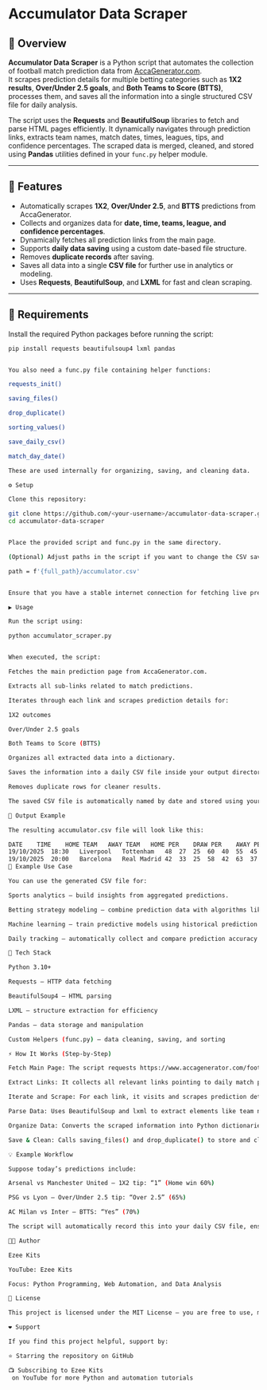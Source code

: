 # Accumulator Data Scraper

## 📖 Overview
**Accumulator Data Scraper** is a Python script that automates the collection of football match prediction data from [AccaGenerator.com](https://www.accagenerator.com/).  
It scrapes prediction details for multiple betting categories such as **1X2 results**, **Over/Under 2.5 goals**, and **Both Teams to Score (BTTS)**, processes them, and saves all the information into a single structured CSV file for daily analysis.

The script uses the **Requests** and **BeautifulSoup** libraries to fetch and parse HTML pages efficiently. It dynamically navigates through prediction links, extracts team names, match dates, times, leagues, tips, and confidence percentages. The scraped data is merged, cleaned, and stored using **Pandas** utilities defined in your `func.py` helper module.

---

## 🚀 Features
- Automatically scrapes **1X2**, **Over/Under 2.5**, and **BTTS** predictions from AccaGenerator.  
- Collects and organizes data for **date, time, teams, league, and confidence percentages**.  
- Dynamically fetches all prediction links from the main page.  
- Supports **daily data saving** using a custom date-based file structure.  
- Removes **duplicate records** after saving.  
- Saves all data into a single **CSV file** for further use in analytics or modeling.  
- Uses **Requests**, **BeautifulSoup**, and **LXML** for fast and clean scraping.

---

## 🧰 Requirements
Install the required Python packages before running the script:

```bash
pip install requests beautifulsoup4 lxml pandas


You also need a func.py file containing helper functions:

requests_init()

saving_files()

drop_duplicate()

sorting_values()

save_daily_csv()

match_day_date()

These are used internally for organizing, saving, and cleaning data.

⚙️ Setup

Clone this repository:

git clone https://github.com/<your-username>/accumulator-data-scraper.git
cd accumulator-data-scraper


Place the provided script and func.py in the same directory.

(Optional) Adjust paths in the script if you want to change the CSV saving location:

path = f'{full_path}/accumulator.csv'


Ensure that you have a stable internet connection for fetching live prediction data.

▶️ Usage

Run the script using:

python accumulator_scraper.py


When executed, the script:

Fetches the main prediction page from AccaGenerator.com.

Extracts all sub-links related to match predictions.

Iterates through each link and scrapes prediction details for:

1X2 outcomes

Over/Under 2.5 goals

Both Teams to Score (BTTS)

Organizes all extracted data into a dictionary.

Saves the information into a daily CSV file inside your output directory.

Removes duplicate rows for cleaner results.

The saved CSV file is automatically named by date and stored using your helper functions.

📂 Output Example

The resulting accumulator.csv file will look like this:

DATE	TIME	HOME TEAM	AWAY TEAM	HOME PER	DRAW PER	AWAY PER	UNDER 2.5	OVER 2.5	BTS	OTS	NAME
19/10/2025	18:30	Liverpool	Tottenham	48	27	25	60	40	55	45	ACC
19/10/2025	20:00	Barcelona	Real Madrid	42	33	25	58	42	63	37	ACC
🧠 Example Use Case

You can use the generated CSV file for:

Sports analytics – build insights from aggregated predictions.

Betting strategy modeling – combine prediction data with algorithms like the Kelly Criterion.

Machine learning – train predictive models using historical prediction data.

Daily tracking – automatically collect and compare prediction accuracy over time.

🧩 Tech Stack

Python 3.10+

Requests – HTTP data fetching

BeautifulSoup4 – HTML parsing

LXML – structure extraction for efficiency

Pandas – data storage and manipulation

Custom Helpers (func.py) – data cleaning, saving, and sorting

⚡ How It Works (Step-by-Step)

Fetch Main Page: The script requests https://www.accagenerator.com/football-predictions/.

Extract Links: It collects all relevant links pointing to daily match prediction pages.

Iterate and Scrape: For each link, it visits and scrapes prediction details for 1X2, Over/Under 2.5, and BTTS.

Parse Data: Uses BeautifulSoup and lxml to extract elements like team names, time, date, and confidence percentages.

Organize Data: Converts the scraped information into Python dictionaries.

Save & Clean: Calls saving_files() and drop_duplicate() to store and clean the final CSV file.

💡 Example Workflow

Suppose today’s predictions include:

Arsenal vs Manchester United – 1X2 tip: “1” (Home win 60%)

PSG vs Lyon – Over/Under 2.5 tip: “Over 2.5” (65%)

AC Milan vs Inter – BTTS: “Yes” (70%)

The script will automatically record this into your daily CSV file, ensuring that no duplicates exist, and the data remains clean for your betting analysis or research.

🧑‍💻 Author

Ezee Kits

YouTube: Ezee Kits

Focus: Python Programming, Web Automation, and Data Analysis

📜 License

This project is licensed under the MIT License — you are free to use, modify, and distribute it with proper credit.

❤️ Support

If you find this project helpful, support by:

⭐ Starring the repository on GitHub

📺 Subscribing to Ezee Kits
 on YouTube for more Python and automation tutorials
